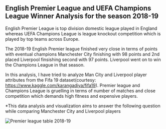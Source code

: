 ## English Premier League  and UEFA Champions League Winner Analysis for the season 2018-19

English Premier League is top division domestic league played in England whereas UEFA Champions League is league knockout competition which is played by top teams across Europe.

The 2018-19 English Premier league finished very close in terms of points with eventual champions Manchester City finishing with 98 points and 2nd placed Liverpool finsishing second with 97 points. Liverpool went on to win the Champions League in that season.

In this analysis, I have tried to analyze  Man City and Liverpool player attributes from the Fifa 19 dataset(courtesy: https://www.kaggle.com/karangadiya/fifa19). Premier league and Champions League is gruelling in terms of number of matches and close competition which demands high fitness and expensive players.

*This data analysis and visualization aims to answer the following question while comparing Manchester City and Liverpool players

![Premier league table 2018-19](https://www.premierleague.com/clubs/10/Liverpool/overview)
